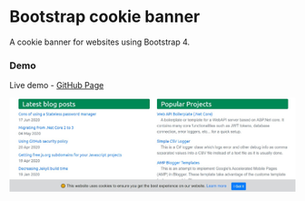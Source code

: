 # Bootstrap cookie banner

A cookie banner for websites using Bootstrap 4.

### Demo

Live demo - [GitHub Page](https://kolappannathan.github.io/bootstrap-cookie-banner/)

![Demo image](./demo/demo.jpg)
